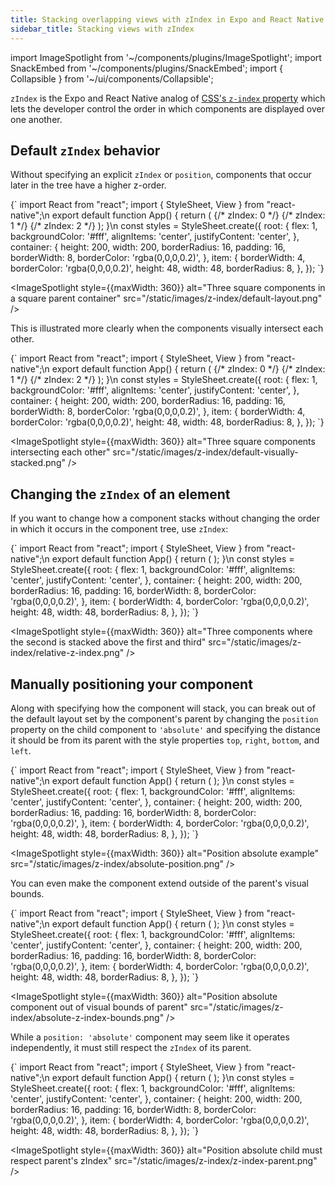 ```yaml
---
title: Stacking overlapping views with zIndex in Expo and React Native apps
sidebar_title: Stacking views with zIndex
---
```


import ImageSpotlight from '~/components/plugins/ImageSpotlight';
import SnackEmbed from '~/components/plugins/SnackEmbed';
import { Collapsible } from '~/ui/components/Collapsible';

`zIndex` is the Expo and React Native analog of [CSS's `z-index` property](https://developer.mozilla.org/en-US/docs/Web/CSS/z-index) which lets the developer control the order in which components are displayed over one another.

## Default `zIndex` behavior

Without specifying an explicit `zIndex` or `position`, components that occur later in the tree have a higher z-order.

<SnackEmbed platform="web" preview name="Default layout">
{`
import React from "react";
import { StyleSheet, View } from "react-native";\n
export default function App() {
  return (
    <View style={styles.root}>
      <View
        style={[
          styles.container,
          {
            backgroundColor: '#e1e4e8',
          },
        ]}>
        {/* zIndex: 0 */}
        <View style={[styles.item, { backgroundColor: '#6638f0' }]} />
        {/* zIndex: 1 */}
        <View style={[styles.item, { backgroundColor: '#5cc9f5' }]} />
        {/* zIndex: 2 */}
        <View style={[styles.item, { backgroundColor: '#4af2a1' }]} />
      </View>
    </View>
  );
}\n
const styles = StyleSheet.create({
  root: {
    flex: 1,
    backgroundColor: '#fff',
    alignItems: 'center',
    justifyContent: 'center',
  },
  container: {
    height: 200,
    width: 200,
    borderRadius: 16,
    padding: 16,
    borderWidth: 8,
    borderColor: 'rgba(0,0,0,0.2)',
  },
  item: {
    borderWidth: 4,
    borderColor: 'rgba(0,0,0,0.2)',
    height: 48,
    width: 48,
    borderRadius: 8,
  },
});
`}
</SnackEmbed>

<Collapsible summary="Result">

<ImageSpotlight style={{maxWidth: 360}} alt="Three square components in a square parent container" src="/static/images/z-index/default-layout.png" />

</Collapsible>

This is illustrated more clearly when the components visually intersect each other.

<SnackEmbed platform="web" preview name="Interstecting views">
{`
import React from "react";
import { StyleSheet, View } from "react-native";\n
export default function App() {
  return (
    <View style={styles.root}>
    <View
      style={[
        styles.container,
        {
          backgroundColor: '#e1e4e8',
        },
      ]}>
      {/* zIndex: 0 */}
      <View style={[styles.item, { backgroundColor: '#6638f0' }]} />
      {/* zIndex: 1 */}
      <View style={[styles.item, { backgroundColor: '#5cc9f5', marginTop: -16 }]} />
      {/* zIndex: 2 */}
      <View style={[styles.item, { backgroundColor: '#4af2a1', marginTop: -16 }]} />
    </View>
  </View>
  );
}\n
const styles = StyleSheet.create({
  root: {
    flex: 1,
    backgroundColor: '#fff',
    alignItems: 'center',
    justifyContent: 'center',
  },
  container: {
    height: 200,
    width: 200,
    borderRadius: 16,
    padding: 16,
    borderWidth: 8,
    borderColor: 'rgba(0,0,0,0.2)',
  },
  item: {
    borderWidth: 4,
    borderColor: 'rgba(0,0,0,0.2)',
    height: 48,
    width: 48,
    borderRadius: 8,
  },
});
`}
</SnackEmbed>

<Collapsible summary="Result">

<ImageSpotlight style={{maxWidth: 360}} alt="Three square components intersecting each other" src="/static/images/z-index/default-visually-stacked.png" />

</Collapsible>

## Changing the `zIndex` of an element

If you want to change how a component stacks without changing the order in which it occurs in the component tree, use `zIndex`:

<SnackEmbed platform="web" preview name="zIndex override">
{`
import React from "react";
import { StyleSheet, View } from "react-native";\n
export default function App() {
  return (
    <View style={styles.root}>
    <View
      style={[
        styles.container,
        {
          backgroundColor: '#e1e4e8',
        },
      ]}>
      <View style={[styles.item, { backgroundColor: '#6638f0' }]} />
      <View style={[styles.item, { backgroundColor: '#5cc9f5', marginTop: -16, zIndex: 1 }]} />
      <View style={[styles.item, { backgroundColor: '#4af2a1', marginTop: -16 }]} />
    </View>
  </View>
  );
}\n
const styles = StyleSheet.create({
  root: {
    flex: 1,
    backgroundColor: '#fff',
    alignItems: 'center',
    justifyContent: 'center',
  },
  container: {
    height: 200,
    width: 200,
    borderRadius: 16,
    padding: 16,
    borderWidth: 8,
    borderColor: 'rgba(0,0,0,0.2)',
  },
  item: {
    borderWidth: 4,
    borderColor: 'rgba(0,0,0,0.2)',
    height: 48,
    width: 48,
    borderRadius: 8,
  },
});
`}
</SnackEmbed>

<Collapsible summary="Result">

<ImageSpotlight style={{maxWidth: 360}} alt="Three components where the second is stacked above the first and third" src="/static/images/z-index/relative-z-index.png" />

</Collapsible>

## Manually positioning your component

Along with specifying how the component will stack, you can break out of the default layout set by the component's parent by changing the `position` property on the child component to `'absolute'` and specifying the distance it should be from its parent with the style properties `top`, `right`, `bottom`, and `left`.

<SnackEmbed platform="web" preview name="Position absolute">
{`
import React from "react";
import { StyleSheet, View } from "react-native";\n
export default function App() {
  return (
  <View style={styles.root}>
    <View style={[styles.container, { backgroundColor: '#e1e4e8' }]}>
      <View
        style={[
          styles.item,
          { backgroundColor: '#6638f0', position: 'absolute', top: 32, left: 32, zIndex: 1 },
        ]}
      />
      <View style={[styles.item, { backgroundColor: '#5cc9f5' }]} />
      <View style={[styles.item, { backgroundColor: '#4af2a1', marginTop: -16 }]} />
    </View>
  </View>
  );
}\n
const styles = StyleSheet.create({
  root: {
    flex: 1,
    backgroundColor: '#fff',
    alignItems: 'center',
    justifyContent: 'center',
  },
  container: {
    height: 200,
    width: 200,
    borderRadius: 16,
    padding: 16,
    borderWidth: 8,
    borderColor: 'rgba(0,0,0,0.2)',
  },
  item: {
    borderWidth: 4,
    borderColor: 'rgba(0,0,0,0.2)',
    height: 48,
    width: 48,
    borderRadius: 8,
  },
});
`}
</SnackEmbed>

<Collapsible summary="Result">

<ImageSpotlight style={{maxWidth: 360}} alt="Position absolute example" src="/static/images/z-index/absolute-position.png" />

</Collapsible>

You can even make the component extend outside of the parent's visual bounds.

<SnackEmbed platform="web" preview name="Position absolute bounds">
{`
import React from "react";
import { StyleSheet, View } from "react-native";\n
export default function App() {
  return (
<View style={styles.root}>
    <View style={[styles.container, { backgroundColor: '#e1e4e8' }]}>
      <View
        style={[
          styles.item,
          { backgroundColor: '#6638f0', position: 'absolute', top: -32, left: -32, zIndex: 1 },
        ]}
      />
      <View style={[styles.item, { backgroundColor: '#5cc9f5' }]} />
      <View style={[styles.item, { backgroundColor: '#4af2a1', marginTop: -16 }]} />
    </View>
  </View>
  );
}\n
const styles = StyleSheet.create({
  root: {
    flex: 1,
    backgroundColor: '#fff',
    alignItems: 'center',
    justifyContent: 'center',
  },
  container: {
    height: 200,
    width: 200,
    borderRadius: 16,
    padding: 16,
    borderWidth: 8,
    borderColor: 'rgba(0,0,0,0.2)',
  },
  item: {
    borderWidth: 4,
    borderColor: 'rgba(0,0,0,0.2)',
    height: 48,
    width: 48,
    borderRadius: 8,
  },
});
`}
</SnackEmbed>

<Collapsible summary="Result">

<ImageSpotlight style={{maxWidth: 360}} alt="Position absolute component out of visual bounds of parent" src="/static/images/z-index/absolute-z-index-bounds.png" />

</Collapsible>

While a `position: 'absolute'` component may seem like it operates independently, it must still respect the `zIndex` of its parent.

<SnackEmbed platform="web" preview name="Parent-child zIndex relationship">
{`
import React from "react";
import { StyleSheet, View } from "react-native";\n
export default function App() {
  return (
<View style={styles.root}>
    <View style={[styles.container, { backgroundColor: '#e1e4e8' }]}>
      <View
        style={[
          styles.item,
          { backgroundColor: '#6638f0', position: 'absolute', top: -32, left: -32, zIndex: 100 },
        ]}
      />
      <View style={[styles.item, { backgroundColor: '#5cc9f5' }]} />
      <View style={[styles.item, { backgroundColor: '#4af2a1', marginTop: -16 }]} />
    </View>
    <View style={[styles.container, { backgroundColor: '#dcffe4', marginTop: -188 }]} />
  </View>
  );
}\n
const styles = StyleSheet.create({
  root: {
    flex: 1,
    backgroundColor: '#fff',
    alignItems: 'center',
    justifyContent: 'center',
  },
  container: {
    height: 200,
    width: 200,
    borderRadius: 16,
    padding: 16,
    borderWidth: 8,
    borderColor: 'rgba(0,0,0,0.2)',
  },
  item: {
    borderWidth: 4,
    borderColor: 'rgba(0,0,0,0.2)',
    height: 48,
    width: 48,
    borderRadius: 8,
  },
});
`}
</SnackEmbed>

<Collapsible summary="Result">

<ImageSpotlight style={{maxWidth: 360}} alt="Position absolute child must respect parent's zIndex" src="/static/images/z-index/z-index-parent.png" />

</Collapsible>
